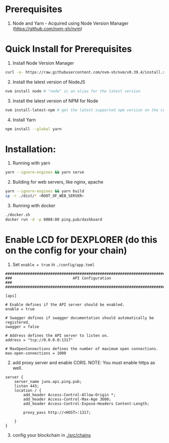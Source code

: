 # Prerequisites

1. Node and Yarn - Acquired using Node Version Manager (https://github.com/nvm-sh/nvm)

# Quick Install for Prerequisites

1. Install Node Version Manager
```sh
curl -o- https://raw.githubusercontent.com/nvm-sh/nvm/v0.39.4/install.sh | bash
```
2. Install the latest version of NodeJS
```sh
nvm install node # "node" is an alias for the latest version
```
3. Install the latest version of NPM for Node
```sh
nvm install-latest-npm # get the latest supported npm version on the current node version
```
4. Install Yarn
```sh
npm install --global yarn
```

# Installation:

1. Running with yarn
```sh
yarn --ignore-engines && yarn serve
```

2. Building for web servers, like nginx, apache
```sh
yarn --ignore-engines && yarn build
cp -r ./dist/* <ROOT_OF_WEB_SERVER>
```

3. Running with docker
```sh
./docker.sh
docker run -d -p 8088:80 ping.pub/dashboard
```

# Enable LCD for DEXPLORER (do this on the config for your chain)

1. Set `enable = true` in `./config/app.toml`
```
###############################################################################
###                           API Configuration                             ###
###############################################################################

[api]

# Enable defines if the API server should be enabled.
enable = true

# Swagger defines if swagger documentation should automatically be registered.
swagger = false

# Address defines the API server to listen on.
address = "tcp://0.0.0.0:1317"

# MaxOpenConnections defines the number of maximum open connections.
max-open-connections = 1000
```

2. add proxy server and enable CORS. NOTE: You must enable https as well.

```
server {
    server_name juno.api.ping.pub;
    listen 443;
    location / {
        add_header Access-Control-Allow-Origin *;
        add_header Access-Control-Max-Age 3600;
        add_header Access-Control-Expose-Headers Content-Length;

        proxy_pass http://<HOST>:1317;

    }
}
```
3. config your blockchain in [./src/chains]()
